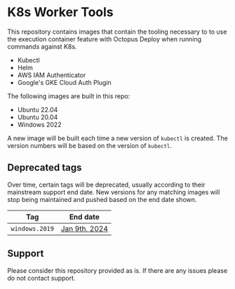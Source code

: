 # K8s Worker Tools

This repository contains images that contain the tooling necessary to to use the execution container feature with Octopus Deploy when running commands against K8s.

- Kubectl
- Helm
- AWS IAM Authenticator
- Google's GKE Cloud Auth Plugin

The following images are built in this repo:

- Ubuntu 22.04
- Ubuntu 20.04 
- Windows 2022 

A new image will be built each time a new version of `kubectl` is created.  The version numbers will be based on the version of `kubectl`.

## Deprecated tags

Over time, certain tags will be deprecated, usually according to their mainstream support end date. New versions for any matching images will stop being maintained and pushed based on the end date shown.

Tag | End date
---------| ---------------
`windows.2019`| [Jan 9th, 2024](https://learn.microsoft.com/en-us/lifecycle/products/windows-server-2019)


## Support

Please consider this repository provided as is.  If there are any issues please do not contact support.
